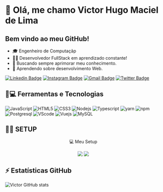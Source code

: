 # 👋 Olá, me chamo Victor Hugo Maciel de Lima

## Bem vindo ao meu GitHub!

- 🎓 Engenheiro de Computaçãp
- 👨‍💻 Desenvolvedor FullStack em aprendizado constante!
- 🚀 Buscando sempre aprimorar meu conhecimento.
- 📱 Aprendendo sobre desenvolvimento Web.

[![Linkedin Badge](https://img.shields.io/badge/-Linkedin-blue?style=flat-square&logo=Linkedin&logoColor=white&link=https://www.linkedin.com/in/victorh5/)](https://www.linkedin.com/in/victorh5/)
[![Instagram Badge](https://img.shields.io/badge/-Instagram-purple?style=flat-square&logo=instagram&logoColor=white&link=https://www.instagram.com/victorh5900/)](https://www.instagram.com/victorh5900/)
[![Gmail Badge](https://img.shields.io/badge/-victorh5-c14438?style=flat-square&logo=Gmail&logoColor=white&link=mailto:victorh5900@gmail.com)](mailto:victorh5900@gmail.com)
[![Twitter Badge](https://img.shields.io/badge/Twitter-1DA1F2?style=flat-square&logo=twitter&logoColor=white&link=https://twitter.com/victorh5900)](https://twitter.com/victorh5900)

## 🚀💻 Ferramentas e Tecnologias

![JavaScript](https://img.shields.io/badge/JavaScript-F7DF1E?style=for-the-badge&logo=javascript&logoColor=black)
![HTML5](https://img.shields.io/badge/HTML5-E34F26?style=for-the-badge&logo=html5&logoColor=white)
![CSS3](https://img.shields.io/badge/CSS3-1572B6?style=for-the-badge&logo=css3&logoColor=white)
![Nodejs](https://img.shields.io/badge/Node.js-43853D?style=for-the-badge&logo=node.js&logoColor=white)
![Typescript](https://img.shields.io/badge/TypeScript-007ACC?style=for-the-badge&logo=typescript&logoColor=white)
![yarn](https://img.shields.io/badge/Yarn-2C8EBB?style=for-the-badge&logo=yarn&logoColor=white)
![npm](https://img.shields.io/badge/npm-CB3837?style=for-the-badge&logo=npm&logoColor=white)
![Postgresql](https://img.shields.io/badge/PostgreSQL-316192?style=for-the-badge&logo=postgresql&logoColor=white)
![VScode](https://img.shields.io/badge/Visual_Studio_Code-0078D4?style=for-the-badge&logo=visual%20studio%20code&logoColor=white)
![Vuejs](https://img.shields.io/badge/Vue.js-35495E?style=for-the-badge&logo=vue.js&logoColor=4FC08D)
![MySQL](https://img.shields.io/badge/MySQL-00000F?style=for-the-badge&logo=mysql&logoColor=white)

## 👨‍💻 SETUP

<p align='center'>
  💻 Meu Setup<br/><br/>
  <img src="https://img.shields.io/badge/mac%20os-000000?style=for-the-badge&logo=apple&logoColor=white" />
  <img src="https://img.shields.io/badge/Apple-MacBook_Air_M1-999999?style=for-the-badge&logo=apple&logoColor=white" />
</p>

## ⚡ Estatísticas GitHub

![Victor GitHub stats](https://github-readme-stats.vercel.app/api?username=victorh5&theme=radical&show_icons=true)

<!---
victorh5/victorh5 is a ✨ special ✨ repository because its `README.md` (this file) appears on your GitHub profile.
You can click the Preview link to take a look at your changes.
--->
